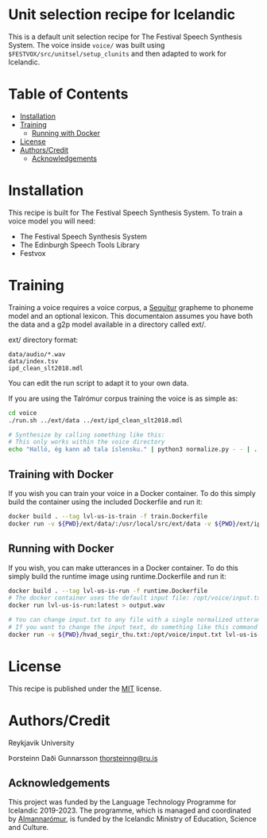 # Unit selection recipe for Icelandic 

This is a default unit selection recipe for The Festival Speech Synthesis System.
The voice inside `voice/` was built using `$FESTVOX/src/unitsel/setup_clunits` and then adapted to work for Icelandic. 

# Table of Contents

- [Installation](#installation)
- [Training](#training)
  * [Running with Docker](#running-with-docker)
- [License](#license)
- [Authors/Credit](#authors-credit)
  * [Acknowledgements](#acknowledgements)

# Installation

This recipe is built for The Festival Speech Synthesis System.
To train a voice model you will need:

* The Festival Speech Synthesis System
* The Edinburgh Speech Tools Library
* Festvox

# Training

Training a voice requires a voice corpus, a [Sequitur](https://github.com/sequitur-g2p/sequitur-g2p) grapheme to phoneme model and an optional lexicon.
This documentaion assumes you have both the data and a g2p model available in a directory called ext/.

ext/ directory format:
```
data/audio/*.wav
data/index.tsv
ipd_clean_slt2018.mdl
```

You can edit the run script to adapt it to your own data.

If you are using the Talrómur corpus training the voice is as simple as:


```Bash
cd voice
./run.sh ../ext/data ../ext/ipd_clean_slt2018.mdl

# Synthesize by calling something like this:
# This only works within the voice directory
echo "Halló, ég kann að tala íslensku." | python3 normalize.py - - | ../festival/bin/text2wave -eval festvox/lvl_is_v0_clunits.scm -eval '(voice_lvl_is_v0_clunits)' > demo.wav
```  

## Training with Docker

If you wish you can train your voice in a Docker container.
To do this simply build the container using the included Dockerfile and run it:

```Bash
docker build . --tag lvl-us-is-train -f train.Dockerfile
docker run -v ${PWD}/ext/data/:/usr/local/src/ext/data -v ${PWD}/ext/ipd_clean_slt2018.mdl:/usr/local/src/ext/ipd_clean_slt2018.mdl -v ${PWD}/voice/:/usr/local/src/voice lvl-us-is-train:latest
```

## Running with Docker

If you wish, you can make utterances in a Docker container.
To do this simply build the runtime image using runtime.Dockerfile and run it:

```Bash
docker build . --tag lvl-us-is-run -f runtime.Dockerfile
# The docker container uses the default input file: /opt/voice/input.txt
docker run lvl-us-is-run:latest > output.wav

# You can change input.txt to any file with a single normalized utterance
# If you want to change the input text, do something like this command
docker run -v ${PWD}/hvad_segir_thu.txt:/opt/voice/input.txt lvl-us-is-run:latest > hvad.wav
```
# License

This recipe is published under the [MIT](LICENSE) license.

# Authors/Credit
Reykjavik University

Þorsteinn Daði Gunnarsson <thorsteinng@ru.is>

## Acknowledgements

This project was funded by the Language Technology Programme for Icelandic 2019-2023. The programme, which is managed and coordinated by [Almannarómur](https://almannaromur.is/), is funded by the Icelandic Ministry of Education, Science and Culture.

